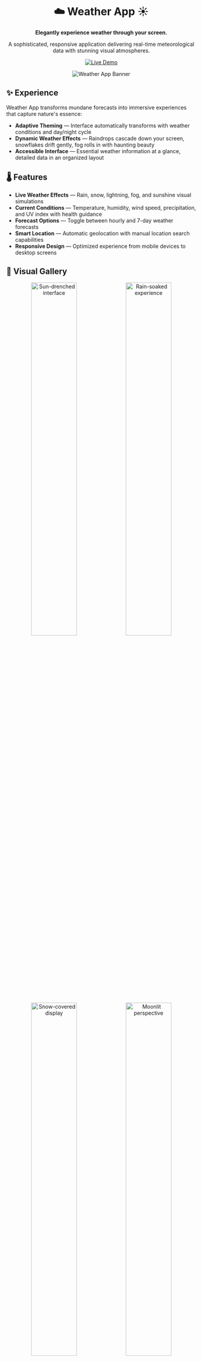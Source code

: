 <div align="center">

# ☁️ Weather App ☀️

**Elegantly experience weather through your screen.**

A sophisticated, responsive application delivering real-time meteorological data with stunning visual atmospheres.

[![Live Demo](https://img.shields.io/badge/LIVE-DEMO-brightgreen?style=for-the-badge&logo=vercel)](https://weather.araza.me)

![Weather App Banner](https://weather.araza.me/banner.png)

</div>

## ✨ Experience

Weather App transforms mundane forecasts into immersive experiences that capture nature's essence:

- **Adaptive Theming** — Interface automatically transforms with weather conditions and day/night cycle
- **Dynamic Weather Effects** — Raindrops cascade down your screen, snowflakes drift gently, fog rolls in with haunting beauty
- **Accessible Interface** — Essential weather information at a glance, detailed data in an organized layout

## 🌡️ Features

- **Live Weather Effects** — Rain, snow, lightning, fog, and sunshine visual simulations
- **Current Conditions** — Temperature, humidity, wind speed, precipitation, and UV index with health guidance
- **Forecast Options** — Toggle between hourly and 7-day weather forecasts
- **Smart Location** — Automatic geolocation with manual location search capabilities
- **Responsive Design** — Optimized experience from mobile devices to desktop screens

## 📱 Visual Gallery

<div align="center">
  <img src="https://weather.araza.me/screenshot-sunny.png" width="49%" alt="Sun-drenched interface" />
  <img src="https://weather.araza.me/screenshot-rainy.png" width="49%" alt="Rain-soaked experience" />
  <img src="https://weather.araza.me/screenshot-snowy.png" width="49%" alt="Snow-covered display" />
  <img src="https://weather.araza.me/screenshot-night.png" width="49%" alt="Moonlit perspective" />
</div>

## 🛠️ Crafted With

- **Framework** — React with TypeScript for type-safe development
- **Styling** — TailwindCSS for utility-first responsive design
- **Animation** — CSS animations for weather effects
- **Data Source** — Open Meteo API for reliable global weather data

## ⚡ Quick Start

```bash
# Clone the repository
git clone https://github.com/yourusername/weather-app.git

# Enter the project directory
cd weather-app

# Install dependencies
npm install

# Start development server
npm run dev
```

## 🧠 Architecture

```
/src
├── /components        # UI components
│   ├── /effects       # Weather visual effects
│   └── /weather       # Weather information displays
├── /context           # React context for state management
├── /pages             # Page components
├── /types             # TypeScript interfaces
└── /utils             # Helper functions
```

## 🔮 Planned Features

- Multiple saved locations
- Weather alerts for severe conditions
- Historical weather data views
- Dark/light theme preferences

## 👤 Creator

[Your Name](https://github.com/yourusername) — Web developer & weather enthusiast

<div align="center">

---

Powered by [Open Meteo](https://open-meteo.com/) • Released under MIT License

</div>
